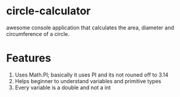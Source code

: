 # circle-calculator
awesome console application that calculates the area, diameter and circumference of a circle.

# Features
1. Uses Math.PI; basically it uses PI and its not rouned off to 3.14
2. Helps beginner to understand variables and primitive types
3. Every variable is a double and not a int
